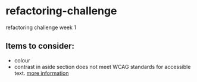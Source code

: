 # refactoring-challenge
refactoring challenge week 1

## Items to consider:
* colour
 * contrast in aside section does not meet WCAG standards for accessible text. [more information](https://developer.mozilla.org/en-US/docs/Web/Accessibility/Understanding_WCAG/Perceivable/Color_contrast)